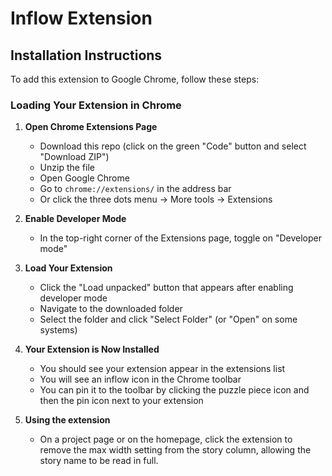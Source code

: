 # Inflow Extension

## Installation Instructions

To add this extension to Google Chrome, follow these steps:

### Loading Your Extension in Chrome

1. **Open Chrome Extensions Page**
   - Download this repo (click on the green "Code" button and select "Download ZIP")
   - Unzip the file
   - Open Google Chrome
   - Go to `chrome://extensions/` in the address bar
   - Or click the three dots menu → More tools → Extensions

2. **Enable Developer Mode**
   - In the top-right corner of the Extensions page, toggle on "Developer mode"

3. **Load Your Extension**
   - Click the "Load unpacked" button that appears after enabling developer mode
   - Navigate to the downloaded folder
   - Select the folder and click "Select Folder" (or "Open" on some systems)

4. **Your Extension is Now Installed**
   - You should see your extension appear in the extensions list
   - You will see an inflow icon in the Chrome toolbar
   - You can pin it to the toolbar by clicking the puzzle piece icon and then the pin icon next to your extension

5. **Using the extension**
    - On a project page or on the homepage, click the extension to remove the max width setting from the story column, allowing the story name to be read in full.

